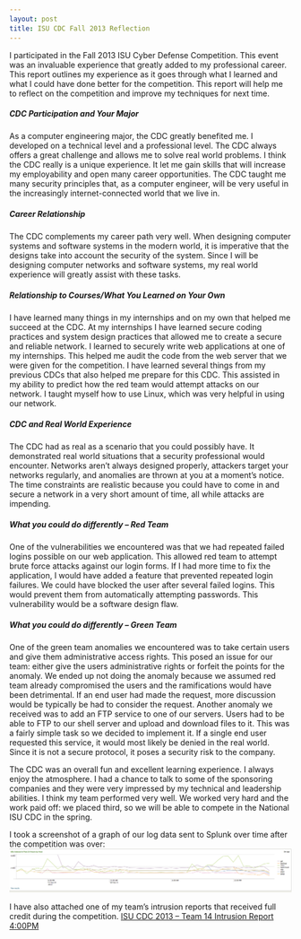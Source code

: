 ```yaml
---
layout: post
title: ISU CDC Fall 2013 Reflection
---
```


I participated in the Fall 2013 ISU Cyber Defense Competition. This event was an invaluable experience that greatly added to my professional career. This report outlines my experience as it goes through what I learned and what I could have done better for the competition. This report will help me to reflect on the competition and improve my techniques for next time.

##### CDC Participation and Your Major
As a computer engineering major, the CDC greatly benefited me. I developed on a technical level and a professional level. The CDC always offers a great challenge and allows me to solve real world problems. I think the CDC really is a unique experience. It let me gain skills that will increase my employability and open many career opportunities. The CDC taught me many security principles that, as a computer engineer, will be very useful in the increasingly internet-connected world that we live in.

##### Career Relationship
The CDC complements my career path very well. When designing computer systems and software systems in the modern world, it is imperative that the designs take into account the security of the system. Since I will be designing computer networks and software systems, my real world experience will greatly assist with these tasks.

##### Relationship to Courses/What You Learned on Your Own
I have learned many things in my internships and on my own that helped me succeed at the CDC. At my internships I have learned secure coding practices and system design practices that allowed me to create a secure and reliable network. I learned to securely write web applications at one of my internships. This helped me audit the code from the web server that we were given for the competition. I have learned several things from my previous CDCs that also helped me prepare for this CDC. This assisted in my ability to predict how the red team would attempt attacks on our network. I taught myself how to use Linux, which was very helpful in using our network.

##### CDC and Real World Experience
The CDC had as real as a scenario that you could possibly have. It demonstrated real world situations that a security professional would encounter. Networks aren’t always designed properly, attackers target your networks regularly, and anomalies are thrown at you at a moment’s notice. The time constraints are realistic because you could have to come in and secure a network in a very short amount of time, all while attacks are impending.

##### What you could do differently – Red Team
One of the vulnerabilities we encountered was that we had repeated failed logins possible on our web application. This allowed red team to attempt brute force attacks against our login forms. If I had more time to fix the application, I would have added a feature that prevented repeated login failures. We could have blocked the user after several failed logins. This would prevent them from automatically attempting passwords. This vulnerability would be a software design flaw.

##### What you could do differently – Green Team
One of the green team anomalies we encountered was to take certain users and give them administrative access rights. This posed an issue for our team: either give the users administrative rights or forfeit the points for the anomaly. We ended up not doing the anomaly because we assumed red team already compromised the users and the ramifications would have been detrimental. If an end user had made the request, more discussion would be typically be had to consider the request. Another anomaly we received was to add an FTP service to one of our servers. Users had to be able to FTP to our shell server and upload and download files to it. This was a fairly simple task so we decided to implement it. If a single end user requested this service, it would most likely be denied in the real world. Since it is not a secure protocol, it poses a security risk to the company.

The CDC was an overall fun and excellent learning experience. I always enjoy the atmosphere. I had a chance to talk to some of the sponsoring companies and they were very impressed by my technical and leadership abilities. I think my team performed very well. We worked very hard and the work paid off: we placed third, so we will be able to compete in the National ISU CDC in the spring.

I took a screenshot of a graph of our log data sent to Splunk over time after the competition was over:
![Using Splunk, I created a graph of kB’s of log data over time by host.](/assets/images/isu-cdc-fall-2013.png)

I have also attached one of my team’s intrusion reports that received full credit during the competition.
[ISU CDC 2013 – Team 14 Intrusion Report 4:00PM](/assets/files/isu-cdc-fall-2013-report.pdf)
